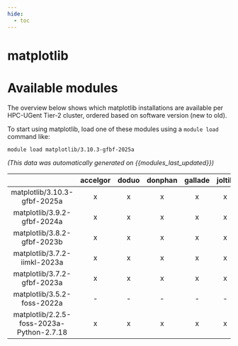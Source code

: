 ```yaml
---
hide:
  - toc
---
```


matplotlib
==========

# Available modules


The overview below shows which matplotlib installations are available per HPC-UGent Tier-2 cluster, ordered based on software version (new to old).

To start using matplotlib, load one of these modules using a `module load` command like:

```shell
module load matplotlib/3.10.3-gfbf-2025a
```

*(This data was automatically generated on {{modules_last_updated}})*

| |accelgor|doduo|donphan|gallade|joltik|litleo|shinx|
| :---: | :---: | :---: | :---: | :---: | :---: | :---: | :---: |
|matplotlib/3.10.3-gfbf-2025a|x|x|x|x|x|x|x|
|matplotlib/3.9.2-gfbf-2024a|x|x|x|x|x|x|x|
|matplotlib/3.8.2-gfbf-2023b|x|x|x|x|x|x|x|
|matplotlib/3.7.2-iimkl-2023a|x|x|x|x|x|x|x|
|matplotlib/3.7.2-gfbf-2023a|x|x|x|x|x|x|x|
|matplotlib/3.5.2-foss-2022a|-|-|-|-|-|x|x|
|matplotlib/2.2.5-foss-2023a-Python-2.7.18|x|x|x|x|x|x|x|

